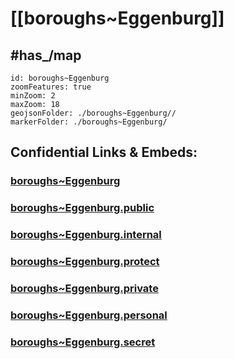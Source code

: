 # [[boroughs~Eggenburg]] 



## #has_/map  



```leaflet
id: boroughs~Eggenburg
zoomFeatures: true 
minZoom: 2 
maxZoom: 18
geojsonFolder: ./boroughs~Eggenburg//
markerFolder: ./boroughs~Eggenburg/
```


## Confidential Links & Embeds: 

### [boroughs~Eggenburg](/_Standards/Earth/Continent/Europe/Europe~Central/Austria/Austrias_States/Niederösterreich/counties~NÖ/Horn/cities~Horn/Eggenburg/boroughs~Eggenburg.md) 

### [boroughs~Eggenburg.public](/_public/Earth/Continent/Europe/Europe~Central/Austria/Austrias_States/Niederösterreich/counties~NÖ/Horn/cities~Horn/Eggenburg/boroughs~Eggenburg.public.md) 

### [boroughs~Eggenburg.internal](/_internal/Earth/Continent/Europe/Europe~Central/Austria/Austrias_States/Niederösterreich/counties~NÖ/Horn/cities~Horn/Eggenburg/boroughs~Eggenburg.internal.md) 

### [boroughs~Eggenburg.protect](/_protect/Earth/Continent/Europe/Europe~Central/Austria/Austrias_States/Niederösterreich/counties~NÖ/Horn/cities~Horn/Eggenburg/boroughs~Eggenburg.protect.md) 

### [boroughs~Eggenburg.private](/_private/Earth/Continent/Europe/Europe~Central/Austria/Austrias_States/Niederösterreich/counties~NÖ/Horn/cities~Horn/Eggenburg/boroughs~Eggenburg.private.md) 

### [boroughs~Eggenburg.personal](/_personal/Earth/Continent/Europe/Europe~Central/Austria/Austrias_States/Niederösterreich/counties~NÖ/Horn/cities~Horn/Eggenburg/boroughs~Eggenburg.personal.md) 

### [boroughs~Eggenburg.secret](/_secret/Earth/Continent/Europe/Europe~Central/Austria/Austrias_States/Niederösterreich/counties~NÖ/Horn/cities~Horn/Eggenburg/boroughs~Eggenburg.secret.md)

